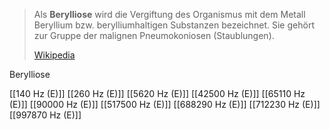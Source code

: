> Als **Berylliose** wird die Vergiftung des Organismus mit dem Metall Beryllium bzw. berylliumhaltigen Substanzen bezeichnet. Sie gehört zur Gruppe der malignen Pneumokoniosen (Staublungen).
>
> [Wikipedia](https://de.wikipedia.org/wiki/Berylliose)

Berylliose

[[140 Hz (E)]]
[[260 Hz (E)]]
[[5620 Hz (E)]]
[[42500 Hz (E)]]
[[65110 Hz (E)]]
[[90000 Hz (E)]]
[[517500 Hz (E)]]
[[688290 Hz (E)]]
[[712230 Hz (E)]]
[[997870 Hz (E)]]